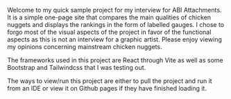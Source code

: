 Welcome to my quick sample project for my interview for ABI Attachments.
It is a simple one-page site that compares the main qualities of chicken nuggets and displays the rankings in the form of labelled gauges.
I chose to forgo most of the visual aspects of the project in favor of the functional aspects as this is not an interview for a graphic artist.
Please enjoy viewing my opinions concerning mainstream chicken nuggets.

The frameworks used in this project are React through Vite as well as some Bootstrap and Tailwindcss that I was testing out.

The ways to view/run this project are either to pull the project and run it from an IDE or view it on Github pages if they have finished loading it.
